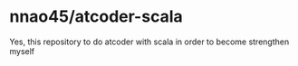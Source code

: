 # nnao45/atcoder-scala
Yes,  this repository to do atcoder with scala in order to become strengthen myself